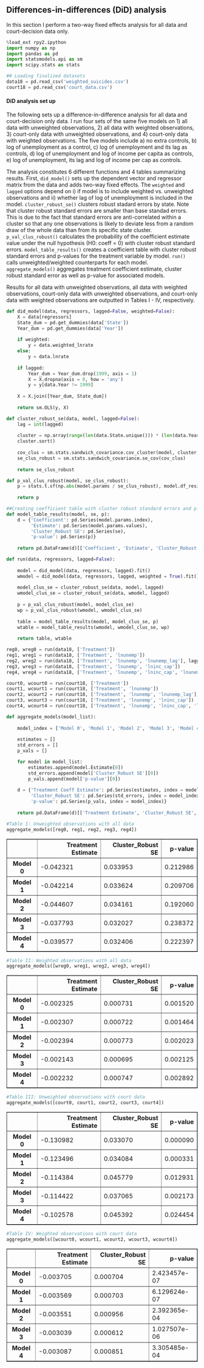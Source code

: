 
## Differences-in-differences (DiD) analysis

In this section I perform a two-way fixed effects analysis for all data and court-decision data only.


```python
%load_ext rpy2.ipython
import numpy as np
import pandas as pd
import statsmodels.api as sm
import scipy.stats as stats

## Loading finalized datasets
data18 = pd.read_csv('weighted_suicides.csv')
court18 = pd.read_csv('court_data.csv')
```

#### DiD analysis set up

The following sets up a difference-in-difference analysis for all data and court-decision only data. I run four sets of the same five models on 1) all data with unweighted observations, 2) all data with weighted observations, 3) court-only data with unweighted observations, and 4) court-only data with weighted observations. The five models include a) no extra controls, b) log of unemployment as a control, c) log of unemployment and its lag as controls, d) log of unemployment and log of income per capita as controls, e) log of unemployment, its lag and log of income per cap as controls.

The analysis constitutes 6 different functions and 4 tables summarizing results. First, `did_model()` sets up the dependent vector and regressor matrix from the data and adds two-way fixed effects. The `weighted` and `lagged` options depend on i) if model is to include weighted vs. unweighted observations and ii) whether lag of log of unemployment is included in the model. `cluster_robust_se()` clusters robust stadard errors by state. Note that cluster robust standard errors are smaller than base standad errors. This is due to the fact that standard errors are anti-correlated within a cluster so that any one observations is likely to deviate less from a random draw of the whole data than from its specific state cluster. `p_val_clus_robust()` calculates the probability of the coefficient estimate value under the null hypothesis (H0: coeff = 0) with cluster robust standard errors. `model_table_results()` creates a coefficient table with cluster robust standard errors and p-values for the treatment variable by model. `run()` calls unweighted/weighted counterparts for each model. `aggregate_models()` aggregates treatment coefficient estimate, cluster robust standard error as well as p-value for associated models.

Results for all data with unweighted observations, all data with weighted observations, court-only data with unweighted observations, and court-only data with weighted observations are outputted in Tables I - IV, respectively.



```python
def did_model(data, regressors, lagged=False, weighted=False):
    X = data[regressors]
    State_dum = pd.get_dummies(data['State'])
    Year_dum = pd.get_dummies(data['Year'])
    
    if weighted:
        y = data.weighted_lnrate
    else:
        y = data.lnrate
        
    if lagged:
        Year_dum = Year_dum.drop(1999, axis = 1)
        X = X.dropna(axis = 0, how = 'any')
        y = y[data.Year != 1999]
                           
    X = X.join([Year_dum, State_dum])
                           
    return sm.OLS(y, X)

def cluster_robust_se(data, model, lagged=False):
    lag = int(lagged)
        
    cluster = np.array(range(len(data.State.unique())) * (len(data.Year.unique()) - lag))
    cluster.sort()
    
    cov_clus = sm.stats.sandwich_covariance.cov_cluster(model, cluster, use_correction = True)
    se_clus_robust = sm.stats.sandwich_covariance.se_cov(cov_clus)
   
    return se_clus_robust

def p_val_clus_robust(model, se_clus_robust):
    p = stats.t.sf(np.abs(model.params / se_clus_robust), model.df_resid - 1) * 2
    
    return p

##Creating coefficient table with cluster robust standard errors and p-values for treatment variable by model
def model_table_results(model, se, p):
    d = {'Coefficient': pd.Series(model.params.index),
         'Estimate': pd.Series(model.params.values),
         'Cluster_Robust SE': pd.Series(se),
         'p-value': pd.Series(p)}
    
    return pd.DataFrame(d)[['Coefficient', 'Estimate', 'Cluster_Robust SE', 'p-value']]
```


```python
def run(data, regressors, lagged=False):
    
    model = did_model(data, regressors, lagged).fit()
    wmodel = did_model(data, regressors, lagged, weighted = True).fit()
    
    model_clus_se = cluster_robust_se(data, model, lagged)
    wmodel_clus_se = cluster_robust_se(data, wmodel, lagged)
    
    p = p_val_clus_robust(model, model_clus_se)
    wp = p_val_clus_robust(wmodel, wmodel_clus_se)
    
    table = model_table_results(model, model_clus_se, p)
    wtable = model_table_results(wmodel, wmodel_clus_se, wp)
    
    return table, wtable
```


```python
reg0, wreg0 = run(data18, ['Treatment'])
reg1, wreg1 = run(data18, ['Treatment', 'lnunemp'])
reg2, wreg2 = run(data18, ['Treatment', 'lnunemp', 'lnunemp_lag'], lagged = True)
reg3, wreg3 = run(data18, ['Treatment', 'lnunemp', 'lninc_cap'])
reg4, wreg4 = run(data18, ['Treatment', 'lnunemp', 'lninc_cap', 'lnunemp_lag'], lagged = True)
```


```python
court0, wcourt0 = run(court18, ['Treatment'])
court1, wcourt1 = run(court18, ['Treatment', 'lnunemp'])
court2, wcourt2 = run(court18, ['Treatment', 'lnunemp', 'lnunemp_lag'], lagged = True)
court3, wcourt3 = run(court18, ['Treatment', 'lnunemp', 'lninc_cap'])
court4, wcourt4 = run(court18, ['Treatment', 'lnunemp', 'lninc_cap', 'lnunemp_lag'], lagged = True)
```


```python
def aggregate_models(model_list):
    
    model_index = ['Model 0', 'Model 1', 'Model 2', 'Model 3', 'Model 4']
    
    estimates = []
    std_errors = []
    p_vals = []

    for model in model_list:
        estimates.append(model.Estimate[0])
        std_errors.append(model['Cluster_Robust SE'][0])
        p_vals.append(model['p-value'][0])
    
    d = {'Treatment Coeff Estimate': pd.Series(estimates, index = model_index),
         'Cluster_Robust SE': pd.Series(std_errors, index = model_index),
         'p-value': pd.Series(p_vals, index = model_index)}
    
    return pd.DataFrame(d)[['Treatment Estimate', 'Cluster_Robust SE', 'p-value']]

```


```python
#Table I: Unweighted observations with all data
aggregate_models([reg0, reg1, reg2, reg3, reg4])
```




<div>
<table border="1" class="dataframe">
  <thead>
    <tr style="text-align: right;">
      <th></th>
      <th>Treatment Estimate</th>
      <th>Cluster_Robust SE</th>
      <th>p-value</th>
    </tr>
  </thead>
  <tbody>
    <tr>
      <th>Model 0</th>
      <td>-0.042321</td>
      <td>0.033953</td>
      <td>0.212986</td>
    </tr>
    <tr>
      <th>Model 1</th>
      <td>-0.042214</td>
      <td>0.033624</td>
      <td>0.209706</td>
    </tr>
    <tr>
      <th>Model 2</th>
      <td>-0.044607</td>
      <td>0.034161</td>
      <td>0.192060</td>
    </tr>
    <tr>
      <th>Model 3</th>
      <td>-0.037793</td>
      <td>0.032027</td>
      <td>0.238372</td>
    </tr>
    <tr>
      <th>Model 4</th>
      <td>-0.039577</td>
      <td>0.032406</td>
      <td>0.222397</td>
    </tr>
  </tbody>
</table>
</div>




```python
#Table II: Weighted observations with all data
aggregate_models([wreg0, wreg1, wreg2, wreg3, wreg4])
```




<div>
<table border="1" class="dataframe">
  <thead>
    <tr style="text-align: right;">
      <th></th>
      <th>Treatment Estimate</th>
      <th>Cluster_Robust SE</th>
      <th>p-value</th>
    </tr>
  </thead>
  <tbody>
    <tr>
      <th>Model 0</th>
      <td>-0.002325</td>
      <td>0.000731</td>
      <td>0.001520</td>
    </tr>
    <tr>
      <th>Model 1</th>
      <td>-0.002307</td>
      <td>0.000722</td>
      <td>0.001464</td>
    </tr>
    <tr>
      <th>Model 2</th>
      <td>-0.002394</td>
      <td>0.000773</td>
      <td>0.002023</td>
    </tr>
    <tr>
      <th>Model 3</th>
      <td>-0.002143</td>
      <td>0.000695</td>
      <td>0.002125</td>
    </tr>
    <tr>
      <th>Model 4</th>
      <td>-0.002232</td>
      <td>0.000747</td>
      <td>0.002892</td>
    </tr>
  </tbody>
</table>
</div>




```python
#Table III: Unweighted observations with court data
aggregate_models([court0, court1, court2, court3, court4])
```




<div>
<table border="1" class="dataframe">
  <thead>
    <tr style="text-align: right;">
      <th></th>
      <th>Treatment Estimate</th>
      <th>Cluster_Robust SE</th>
      <th>p-value</th>
    </tr>
  </thead>
  <tbody>
    <tr>
      <th>Model 0</th>
      <td>-0.130982</td>
      <td>0.033070</td>
      <td>0.000090</td>
    </tr>
    <tr>
      <th>Model 1</th>
      <td>-0.123496</td>
      <td>0.034084</td>
      <td>0.000331</td>
    </tr>
    <tr>
      <th>Model 2</th>
      <td>-0.114384</td>
      <td>0.045779</td>
      <td>0.012931</td>
    </tr>
    <tr>
      <th>Model 3</th>
      <td>-0.114422</td>
      <td>0.037065</td>
      <td>0.002173</td>
    </tr>
    <tr>
      <th>Model 4</th>
      <td>-0.102578</td>
      <td>0.045392</td>
      <td>0.024454</td>
    </tr>
  </tbody>
</table>
</div>




```python
#Table IV: Weighted observations with court data
aggregate_models([wcourt0, wcourt1, wcourt2, wcourt3, wcourt4])
```




<div>
<table border="1" class="dataframe">
  <thead>
    <tr style="text-align: right;">
      <th></th>
      <th>Treatment Estimate</th>
      <th>Cluster_Robust SE</th>
      <th>p-value</th>
    </tr>
  </thead>
  <tbody>
    <tr>
      <th>Model 0</th>
      <td>-0.003705</td>
      <td>0.000704</td>
      <td>2.423457e-07</td>
    </tr>
    <tr>
      <th>Model 1</th>
      <td>-0.003569</td>
      <td>0.000703</td>
      <td>6.129624e-07</td>
    </tr>
    <tr>
      <th>Model 2</th>
      <td>-0.003551</td>
      <td>0.000956</td>
      <td>2.392365e-04</td>
    </tr>
    <tr>
      <th>Model 3</th>
      <td>-0.003039</td>
      <td>0.000612</td>
      <td>1.027507e-06</td>
    </tr>
    <tr>
      <th>Model 4</th>
      <td>-0.003087</td>
      <td>0.000851</td>
      <td>3.305485e-04</td>
    </tr>
  </tbody>
</table>
</div>



